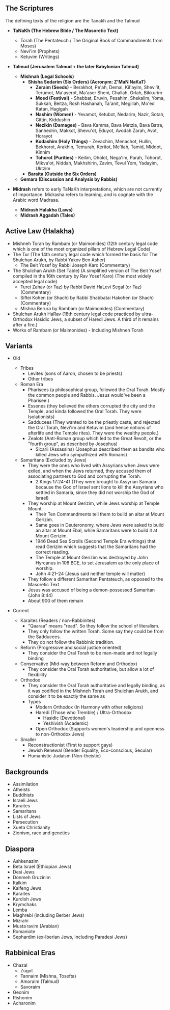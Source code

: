 ## The Scriptures
The defining texts of the religion are the Tanakh and the Talmud

- **TaNaKh (The Hebrew Bible / The Masoretic Text)**
	- Torah (The Pentateuch / The Original Book of Commandments from Moses)
	- Nevi'im (Prophets)
	- Ketuvim (Writings)

- **Talmud (Jerusalem Talmud + the later Babylonian Talmud)**
	- **Mishnah (Legal Schools)**
		-  **Shisha Sedarim (Six Orders) (Acronym: Z'MaN NaKaT)**
			- **Zeraim (Seeds)** - Berakhot, Pe'ah, Demai, Kil'ayim, Shevi'it, Terumot, Ma'aserot, Ma'aser Sheni, Challah, Orlah, Bikkurim
			- **Moed (Festival)** - Shabbat, Eruvin, Pesahim, Shekalim, Yoma, Sukkah, Beitza, Rosh Hashanah, Ta'anit, Megillah, Mo'ed Katan, Hagigah
			- **Nashim (Women)** - Yevamot, Ketubot, Nedarim, Nazir, Sotah, Gittin, Kiddushin
			- **Nezikin (Damages)** - Bava Kamma, Bava Metzia, Bava Batra, Sanhedrin, Makkot, Shevu'ot, Eduyot, Avodah Zarah, Avot, Horayot
			- **Kodashim (Holy Things)** - Zevachim, Menachot, Hullin, Bekhorot, Arakhin, Temurah, Keritot, Me'ilah, Tamid, Middot, Kinnim
			- **Tohorot (Purities)** - Keilim, Oholot, Nega'im, Parah, Tohorot, Mikva'ot, Niddah, Makhshirin, Zavim, Tevul Yom, Yadayim, Uktzim
		-  **Baraita (Outside the Six Orders)**
	- **Gemara (Discussion and Analysis by Rabbis)**

- **Midrash** refers to early TaNaKh interpretations, which are not currently of importance. Midrasha refers to learning, and is cognate with the Arabic word Madrasa.
	- **Midrash Halakha (Laws)**
	- **Midrash Aggadah (Tales)**
## Active Law (Halakha)

- Mishneh Torah by Rambam (or Maimonides) (12th century legal code which is one of the most organized pillars of Hebrew Legal Code)
- The Tur (The 14th century legal code which formed the basis for The Shulchan Arukh, by Rabbi Yakov Ben Asher)
	- The Beit Yosef by Rabbi Joseph Karo (Commentary)
- The Shulchan Arukh (Set Table) (A simplified version of The Beit Yosef compiled in the 16th century by Rav Yosef Karo) (The most widely accepted legal code)
	- Turei Zahav (or Taz) by Rabbi David HaLevi Segal (or Taz) (Commentary)
	- Siftei Kohen (or Shach) by Rabbi Shabbatai Hakohen (or Shach) (Commentary)
	- Mishna Berura by Rambam (or Maimonides) (Commentary)
- Shulchan Arukh HaRav (18th century legal code practiced by ultra-Orthodox Hasidic Jews, a subset of Haredi Jews. A third of it remains after a fire.)
- Works of Rambam (or Maimonides) - Including Mishneh Torah
## Variants
- Old
	- Tribes
		- Levites (sons of Aaron, chosen to be priests)
		- Other tribes
	- Roman Era
		- Pharisees (a philosophical group, followed the Oral Torah. Mostly the common people and Rabbis. Jesus would've been a Pharisee.)
		- Essenes (they believed the others corrupted the city and the Temple, and kinda followed the Oral Torah. They were Isolationists)
		- Sadducees (They wanted to be the priestly caste, and rejected the Oral Torah, Nevi'im and Ketuvim (and hence notions of afterlife and the Temple rites). They were the wealthy people.)
		- Zealots (Anti-Roman group which led to the Great Revolt, or the "fourth group", as described by Josephus)
			- Sicarii (Assassins) (Josephus described them as bandits who killed Jews who sympathized with Romans)
	- Samaritans (Excluded by Jews)
		- They were the ones who lived with Assyrians when Jews were exiled, and when the Jews returned, they accused them of associating partners to God and corrupting the Torah.
			- 2 Kings 17:24-41 (They were brought to Assyrian Samaria because the God of Israel sent lions to kill the Assyrians who settled in Samaria, since they did not worship the God of Israel)
		- They worship at Mount Gerizim, while Jews worship at Temple Mount.
			- Their Ten Commandments tell them to build an altar at Mount Gerizim.
			- Same goes in Deuteronomy, where Jews were asked to build an altar at Mount Ebal, while Samaritans were to build it at Mount Gerizim.
			- 1946 Dead Sea Scrolls (Second Temple Era writings) that read Gerizim which suggests that the Samaritans had the correct reading.
			- The Temple at Mount Gerizim was destroyed by John Hyrcanus in 108 BCE, to set Jerusalem as the only place of worship.
			- John 4:21–24 (Jesus said neither temple will matter)
		- They follow a different Samaritan Pentateuch, as opposed to the Masoretic Text
		- Jesus was accused of being a demon-possessed Samaritan (John 8:44)
		- About 900 of them remain

- Current
	- Karaites (Readers / non-Rabbinites)
		- "Qaaraa" means "read". So they follow the school of literalism.
		- They only follow the written Torah. Some say they could be from the Sadducees.
		- They do not follow the Rabbinic tradition.
	- Reform (Progressive and social justice oriented)
		- They consider the Oral Torah to be man-made and not legally binding
	- Conservative (Mid-way between Reform and Orthodox)
		- They consider the Oral Torah authoritative, but allow a lot of flexibility
	- Orthodox
		- They consider the Oral Torah authoritative and legally binding, as it was codified in the Mishneh Torah and Shulchan Arukh, and consider it to be exactly the same as 
		- Types
			- Modern Orthodox (In Harmony with other religions)
			- Haredi (Those who Tremble) / Ultra-Orthodox
				- Hasidic (Devotional)
				- Yeshivish (Academic)
			- Open Orthodox (Supports women's leadership and openness to non-Orthodox Jews)
	- Smaller
		- Reconstructionist (First to support gays)
		- Jewish Renewal (Gender Equality, Eco-conscious, Secular)
		- Humanistic Judaism (Non-theistic)
## Backgrounds
- Assimilation
- Atheists
- Buddhists
- Israeli Jews
- Karaites
- Samaritans
- Lists of Jews
- Persecution
- Xueta Christianity
- Zionism, race and genetics
## Diaspora
- Ashkenazim
- Beta Israel (Ethiopian Jews)
- Desi Jews
- Dönmeh Gruzínim
- Italkim
- Kaifeng Jews
- Karaites
- Kurdish Jews
- Krymchaks
- Lemba
- Maghrebi (including Berber Jews)
- Mizrahi
- Mustaʿravim (Arabian)
- Romaniote
- Sephardim (ex-Iberian Jews, including Paradesi Jews)
## Rabbinical Eras
- Chazal
	- Zugot
	- Tannaim (Mishna, Tosefta)
	- Amoraim (Talmud)
	- Savoraim
- Geonim
- Rishonim
- Acharonim